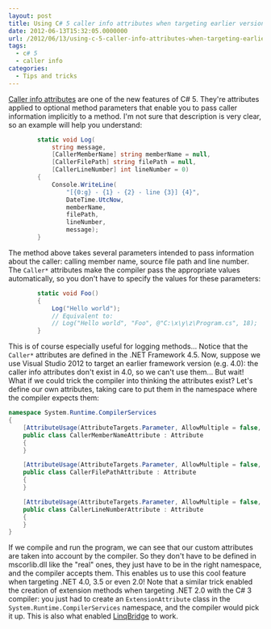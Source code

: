 ```yaml
---
layout: post
title: Using C# 5 caller info attributes when targeting earlier versions of the .NET framework
date: 2012-06-13T15:32:05.0000000
url: /2012/06/13/using-c-5-caller-info-attributes-when-targeting-earlier-versions-of-the-net-framework/
tags:
  - c# 5
  - caller info
categories:
  - Tips and tricks
---
```


[Caller info attributes](http://msdn.microsoft.com/en-us/library/hh534540%28v=vs.110%29.aspx) are one of the new features of C# 5. They're attributes applied to optional method parameters that enable you to pass caller information implicitly to a method. I'm not sure that description is very clear, so an example will help you understand:  
```csharp
        static void Log(
            string message,
            [CallerMemberName] string memberName = null,
            [CallerFilePath] string filePath = null,
            [CallerLineNumber] int lineNumber = 0)
        {
            Console.WriteLine(
                "[{0:g} - {1} - {2} - line {3}] {4}",
                DateTime.UtcNow,
                memberName,
                filePath,
                lineNumber,
                message);
        }
```
  The method above takes several parameters intended to pass information about the caller: calling member name, source file path and line number. The `Caller*` attributes make the compiler pass the appropriate values automatically, so you don't have to specify the values for these parameters:  
```csharp
        static void Foo()
        {
            Log("Hello world");
            // Equivalent to:
            // Log("Hello world", "Foo", @"C:\x\y\z\Program.cs", 18);
        }
```
  This is of course especially useful for logging methods...  Notice that the `Caller*` attributes are defined in the .NET Framework 4.5. Now, suppose we use Visual Studio 2012 to target an earlier framework version (e.g. 4.0): the caller info attributes don't exist in 4.0, so we can't use them... But wait! What if we could trick the compiler into thinking the attributes exist? Let's define our own attributes, taking care to put them in the namespace where the compiler expects them:  
```csharp
namespace System.Runtime.CompilerServices
{
    [AttributeUsage(AttributeTargets.Parameter, AllowMultiple = false, Inherited = false)]
    public class CallerMemberNameAttribute : Attribute
    {
    }

    [AttributeUsage(AttributeTargets.Parameter, AllowMultiple = false, Inherited = false)]
    public class CallerFilePathAttribute : Attribute
    {
    }

    [AttributeUsage(AttributeTargets.Parameter, AllowMultiple = false, Inherited = false)]
    public class CallerLineNumberAttribute : Attribute
    {
    }
}
```
  If we compile and run the program, we can see that our custom attributes are taken into account by the compiler. So they don't have to be defined in mscorlib.dll like the "real" ones, they just have to be in the right namespace, and the compiler accepts them. This enables us to use this cool feature when targeting .NET 4.0, 3.5 or even 2.0!  Note that a similar trick enabled the creation of extension methods when targeting .NET 2.0 with the C# 3 compiler: you just had to create an `ExtensionAttribute` class in the `System.Runtime.CompilerServices` namespace, and the compiler would pick it up. This is also what enabled [LinqBridge](http://www.albahari.com/nutshell/linqbridge.aspx) to work.  
